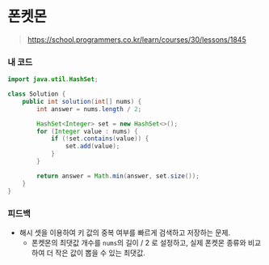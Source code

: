 # 폰켓몬

> https://school.programmers.co.kr/learn/courses/30/lessons/1845

### 내 코드

```java
import java.util.HashSet;

class Solution {
    public int solution(int[] nums) {
        int answer = nums.length / 2;

        HashSet<Integer> set = new HashSet<>();
        for (Integer value : nums) {
            if (!set.contains(value)) {
                set.add(value);
            }
        }

        return answer = Math.min(answer, set.size());
    }
}
```

### 피드백

- 해시 셋을 이용하여 키 값의 중복 여부를 빠르게 검색하고 저장하는 문제.
    - 폰켓몬의 최댓값 개수를 `nums`의 길이 / 2 로 설정하고, 실제 폰켓몬 종류와 비교하여 더 작은 값이 뽑을 수 있는 최댓값.